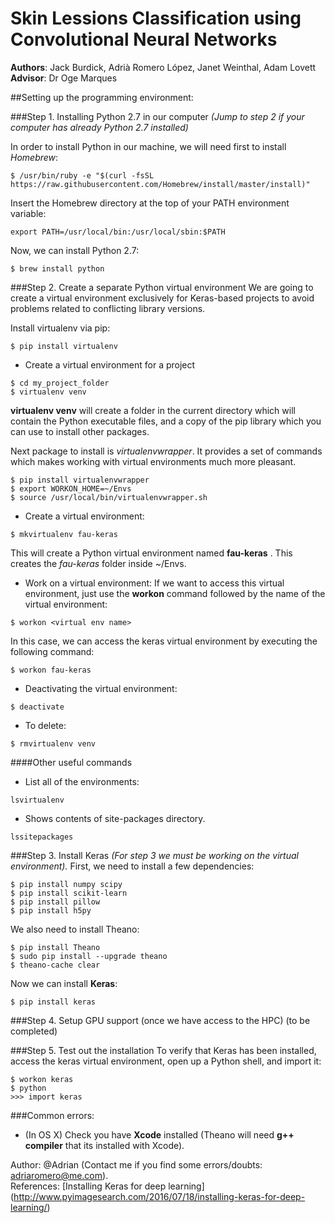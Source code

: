 # Skin Lessions Classification using Convolutional Neural Networks
<b>Authors</b>:  Jack Burdick, Adrià Romero López, Janet Weinthal, Adam Lovett <br>
<b>Advisor</b>:  Dr Oge Marques 

##Setting up the programming environment:<br>

###Step 1. Installing Python 2.7 in our computer
*(Jump to  step 2 if your computer has already Python 2.7 installed)*

In order to install Python in our machine, we will need first to install *Homebrew*:
```
$ /usr/bin/ruby -e "$(curl -fsSL https://raw.githubusercontent.com/Homebrew/install/master/install)"
```
Insert the Homebrew directory at the top of your PATH environment variable:
```
export PATH=/usr/local/bin:/usr/local/sbin:$PATH
```
Now, we can install Python 2.7:
```
$ brew install python
```

###Step 2. Create a separate Python virtual environment
We are going to create a virtual environment exclusively for Keras-based projects to avoid problems related to conflicting library versions. <br>

Install virtualenv via pip:
```
$ pip install virtualenv
```
- Create a virtual environment for a project
```
$ cd my_project_folder
$ virtualenv venv
```
**virtualenv venv** will create a folder in the current directory which will contain the Python executable files, and a copy of the pip library which you can use to install other packages.

Next package to install is *virtualenvwrapper*. It provides a set of commands which makes working with virtual environments much more pleasant.

```
$ pip install virtualenvwrapper
$ export WORKON_HOME=~/Envs
$ source /usr/local/bin/virtualenvwrapper.sh
```

- Create a virtual environment:
```
$ mkvirtualenv fau-keras
```
This will create a Python virtual environment named **fau-keras** . This creates the *fau-keras* folder inside ~/Envs.

- Work on a virtual environment:
If we want to access this virtual environment, just use the **workon**  command followed by the name of the virtual environment:
```
$ workon <virtual env name>
```
In this case, we can access the keras virtual environment by executing the following command:
```
$ workon fau-keras
```
- Deactivating the virtual environment:
```
$ deactivate
```
- To delete:
```
$ rmvirtualenv venv
```

####Other useful commands
- List all of the environments:
```
lsvirtualenv
```
- Shows contents of site-packages directory.
```
lssitepackages
```
###Step 3. Install Keras
*(For step 3 we must be  working on the virtual environment).*
First, we need to install a few dependencies:
```
$ pip install numpy scipy
$ pip install scikit-learn
$ pip install pillow
$ pip install h5py
```
We also need to install Theano:
```
$ pip install Theano
$ sudo pip install --upgrade theano
$ theano-cache clear
```
Now we can install **Keras**:
```
$ pip install keras
```

###Step 4. Setup GPU support (once we have access to the HPC)
(to be completed)

###Step 5. Test out the installation
To verify that Keras has been installed, access the keras virtual environment, open up a Python shell, and import it:
```
$ workon keras
$ python
>>> import keras
```
###Common errors:
- (In OS X) Check you have  **Xcode** installed (Theano will need **g++ compiler** that its installed with Xcode).<br>

Author: @Adrian (Contact me if you find some errors/doubts: adriaromero@me.com).<br>
References:  [Installing Keras for deep learning] (http://www.pyimagesearch.com/2016/07/18/installing-keras-for-deep-learning/)

